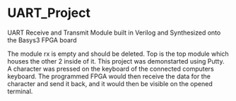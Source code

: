 # UART_Project
UART Receive and Transmit Module built in Verilog and Synthesized onto the Basys3 FPGA board

The module rx is empty and should be deleted. 
Top is the top module which houses the other 2 inside of it. 
This project was demonstarted using Putty.
A character was pressed on the keyboard of the connected computers keyboard. 
The programmed FPGA would then receive the data for the character and send it back, and it would then be visible on the opened terminal.

